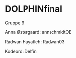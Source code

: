# DOLPHINfinal

Gruppe 9

Anna Østergaard: annschmidtOE

Radwan Hayatleh: Radwan03

Kodeord: Delfin
